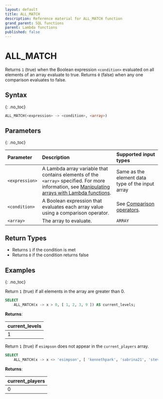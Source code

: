 ```yaml
---
layout: default
title: ALL_MATCH
description: Reference material for ALL_MATCH function
grand_parent: SQL functions
parent: Lambda functions
published: false
---
```


# ALL_MATCH

Returns `1` (true) when the Boolean expression `<condition>` evaluated on all elements of an array evaluate to true. Returns `0` (false) when any one comparison evaluates to false.

## Syntax
{: .no_toc}

```sql
ALL_MATCH(<expression> -> <condition>, <array>)
```
## Parameters
{: .no_toc}

| Parameter      | Description                                   | Supported input types | 
| :------------- |:--------------------------------------------- | :-----------| 
| `<expression>`  | A Lambda array variable that contains elements of the `<array>` specified. For more information, see [Manipulating arrays with Lambda functions](../../../Guides/working-with-semi-structured-data/working-with-arrays.md#manipulating-arrays-with-lambda-functions). | Same as the element data type of the input array |
| `<condition>` | A Boolean expression that evaluates each array value using a comparison operator. | See [Comparison operators](../../operators.md#comparison). |
| `<array>` | The array to evaluate. | `ARRAY` |

## Return Types
* Returns `1` if the condition is met
* Returns `0` if the condition returns false

## Examples
{: .no_toc}

Return `1` (true) if all elements in the array are greater than 0.

```sql
SELECT
	ALL_MATCH(x -> x > 0, [ 1, 2, 3, 9 ]) AS current_levels;
```

**Returns**: 

| current_levels |
|:-------------| 
| 1                  |



Return `1` (true) if `esimpson` does not appear in the `current_players` array. 

```sql
SELECT
	ALL_MATCH(x -> x <> 'esimpson', [ 'kennethpark', 'sabrina21', 'steven70']) AS current_players;
```

**Returns**: 

| current_players |
|:-------------| 
| 0                  |